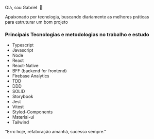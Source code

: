 Olá, sou Gabriel&nbsp;&nbsp;🔭

<p>Apaixonado por tecnologia, buscando diariamente as melhores práticas para estruturar um bom projeto</p>

<h3>Principais Tecnologias e metodologias no trabalho e estudo</h3>

<ul>
  <li>Typescript</li>
  <li>Javascript</li>
  <li>Node</li>
  <li>React</li>
  <li>React-Native</li>
  <li>BFF (backend for frontend)</li>
  <li>Firebase Analytics</li>
  <li>TDD</li>
  <li>DDD</li>
  <li>SOLID</li>
  <li>Storybook</li>
  <li>Jest</li>
  <li>Vitest</li>
  <li>Styled-Components</li>
  <li>Material-ui</li>
  <li>Tailwind</li>
</ul>


<p>"Erro hoje, refatoração amanhã, sucesso sempre."</p>
